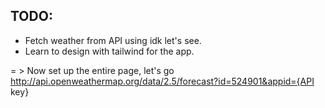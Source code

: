## TODO:
- Fetch weather from API using idk let's see. 
- Learn to design with tailwind for the app. 

= > Now set up the entire page, let's go
http://api.openweathermap.org/data/2.5/forecast?id=524901&appid={API key}
